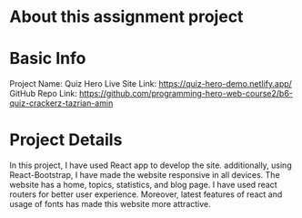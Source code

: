 # About this assignment project

# Basic Info
Project Name: Quiz Hero
Live Site Link: https://quiz-hero-demo.netlify.app/
GitHub Repo Link: https://github.com/programming-hero-web-course2/b6-quiz-crackerz-tazrian-amin

# Project Details
In this project, I have used React app to develop the site. additionally, using React-Bootstrap, I have made the website responsive in all devices. The website has a home, topics, statistics, and blog page. I have used react routers for better user experience. Moreover, latest features of react and usage of fonts has made this website more attractive.
